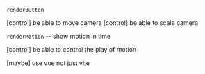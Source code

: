 `renderButton`

[control] be able to move camera
[control] be able to scale camera

`renderMotion` -- show motion in time

[control] be able to control the play of motion

[maybe] use vue not just vite
